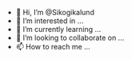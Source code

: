 - 👋 Hi, I’m @Sikogikalund
- 👀 I’m interested in ...
- 🌱 I’m currently learning ...
- 💞️ I’m looking to collaborate on ...
- 📫 How to reach me ...

<!---
Sikogikalund/Sikogikalund is a ✨ special ✨ repository because its `README.md` (this file) appears on your GitHub profile.
You can click the Preview link to take a look at your changes.
--->
